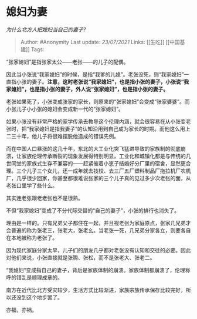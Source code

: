 # 媳妇为妻
*为什么北方人把媳妇当自己的妻子?*

> Author: #Anonymity
Last update: *23/07/2021* 
Links: [[生吃]] [[中国基建]]
Tags:    

 
“张家媳妇”是指张家太公——老张——的儿子的配偶。

因此当小张说“我家媳妇”的时候，是指“我爹的儿媳”。老张没死，则“我家媳妇”一直指小张的妻子。**注意，这时老张说“我家媳妇”，也是指小张的妻子，小张说“我家媳妇”，也是指小张的妻子，外人说“张家媳妇”，也是指小张的妻子。**

老张如果死了，小张变成张家的家长，则原来的“张家媳妇”会变成“张家婆婆”。而小张儿子小小张的媳妇会变成新一代的“张家媳妇”。

  


如果小张没有非常严格的家学传承去教导这个伦理内涵，就会很容易在从小张变老张时，把“我家媳妇是指我妻子”的认知沿用到自己成为家长的时期。而他这么用上二三十年，他儿子将很难摆脱他造成的错误先例。

而在中国人口暴涨的这几十年，东北的大工业化突飞猛进导致的家族制的彻底崩溃，让家族伦理传承断裂的现象发展得特别明显。工业化和城镇化都是与传统的几世同堂的家族式生存不兼容的——赶紧催着小崽子结婚好分厂里的宿舍，显然更合理。三个儿子三个女儿，还一成年就去技校、去三厂五厂塑料制品厂拖拉机厂农机厂，几乎很少回家，你甚至都很难说张家的三个儿子真的见过多少次老张的面，从老张口里学了些什么。

其实连老张跟老老张也不是很熟。

不但“我家媳妇”变成了不分代际交替的“自己的妻子”，小张的排行也消失了。

理由是一样的。只有兄弟父子都住在一起，并且视老张为家庭原点，张家几兄弟才会普遍的称为张老三，张老大，张老幺。当老张一死，几兄弟分家各立，则要各自在本地被称为老张了。

因为现代家庭分家太早，儿子们的朋友几乎都对老张没有认知和交往的必要。因此对他们来说，小张直接就是张腾、张松，而不是张老大、张老二。

“我媳妇”变成指自己的妻子，背后是家族体制的崩溃。家族体制都崩溃了，伦理称呼的错乱是顺理成章的。

南方在近代比北方受灾较少，生活方式比较渐进，家族宗族传承保存比较完好，所以还没到这个地步罢了。

亦福，亦祸。




